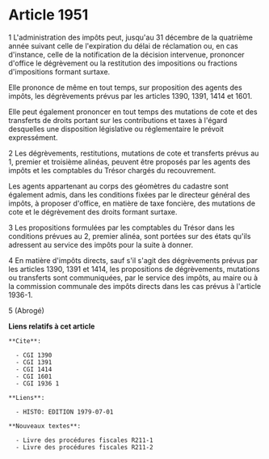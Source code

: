 # Article 1951

1  L'administration des impôts peut, jusqu'au 31 décembre de la quatrième année suivant celle de l'expiration du délai de
réclamation ou, en cas d'instance, celle de la notification de la décision intervenue, prononcer d'office le dégrèvement ou
la restitution des impositions ou fractions d'impositions formant surtaxe.

Elle prononce de même en tout temps, sur proposition des agents des impôts, les dégrèvements prévus par les articles 1390,
1391, 1414 et 1601.

Elle peut également prononcer en tout temps des mutations de cote et des transferts de droits portant sur les contributions
et taxes à l'égard desquelles une disposition législative ou réglementaire le prévoit expressément.

2  Les dégrèvements, restitutions, mutations de cote et transferts prévus au 1, premier et troisième alinéas, peuvent être
proposés par les agents des impôts et les comptables du Trésor chargés du recouvrement.

Les agents appartenant au corps des géomètres du cadastre sont également admis, dans les conditions fixées par le directeur
général des impôts, à proposer d'office, en matière de taxe foncière, des mutations de cote et le dégrèvement des droits
formant surtaxe.

3  Les propositions formulées par les comptables du Trésor dans les conditions prévues au 2, premier alinéa, sont portées sur
des états qu'ils adressent au service des impôts pour la suite à donner.

4  En matière d'impôts directs, sauf s'il s'agit des dégrèvements prévus par les articles 1390, 1391 et 1414, les
propositions de dégrèvements, mutations ou transferts sont communiquées, par le service des impôts, au maire ou à la
commission communale des impôts directs dans les cas prévus à l'article 1936-1.

5  (Abrogé)

**Liens relatifs à cet article**

	**Cite**:

	  - CGI 1390
	  - CGI 1391
	  - CGI 1414
	  - CGI 1601
	  - CGI 1936 1

	**Liens**:

	  - HISTO: EDITION 1979-07-01

	**Nouveaux textes**:

	  - Livre des procédures fiscales R211-1
	  - Livre des procédures fiscales R211-2
